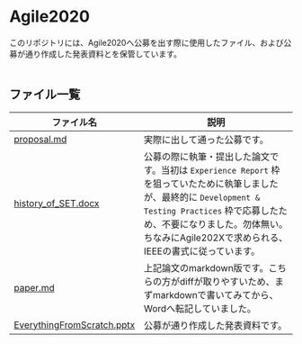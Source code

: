 
# Agile2020
このリポジトリには、Agile2020へ公募を出す際に使用したファイル、および公募が通り作成した発表資料とを保管しています。
<br>
<br>


## ファイル一覧
| ファイル名 | 説明 |
| --- | --- |
| [proposal.md](./proposal.md) | 実際に出して通った公募です。 |
| [history_of_SET.docx](./history_of_SET.docx) | 公募の際に執筆・提出した論文です。当初は `Experience Report` 枠を狙っていたために執筆しましたが、最終的に `Development & Testing Practices` 枠で応募したため、不要になりました。勿体無い。ちなみにAgile202Xで求められる、IEEEの書式に従っています。 |
| [paper.md](./paper.md) | 上記論文のmarkdown版です。こちらの方がdiffが取りやすいため、まずmarkdownで書いてみてから、Wordへ転記していました。 |
| [EverythingFromScratch.pptx](./EverythingFromScratch.pptx) | 公募が通り作成した発表資料です。 |
